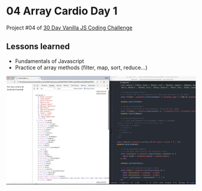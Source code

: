 # 04 Array Cardio Day 1
Project #04 of [30 Day Vanilla JS Coding Challenge](https://javascript30.com)

## Lessons learned
- Fundamentals of Javascript
- Practice of array methods (filter, map, sort, reduce…)

![array-cardio gif](./assets/array-cardio.jpg)
